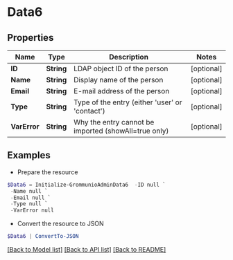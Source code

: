 # Data6
## Properties

Name | Type | Description | Notes
------------ | ------------- | ------------- | -------------
**ID** | **String** | LDAP object ID of the person | [optional] 
**Name** | **String** | Display name of the person | [optional] 
**Email** | **String** | E-mail address of the person | [optional] 
**Type** | **String** | Type of the entry (either &#39;user&#39; or &#39;contact&#39;) | [optional] 
**VarError** | **String** | Why the entry cannot be imported (showAll&#x3D;true only) | [optional] 

## Examples

- Prepare the resource
```powershell
$Data6 = Initialize-GrommunioAdminData6  -ID null `
 -Name null `
 -Email null `
 -Type null `
 -VarError null
```

- Convert the resource to JSON
```powershell
$Data6 | ConvertTo-JSON
```

[[Back to Model list]](../README.md#documentation-for-models) [[Back to API list]](../README.md#documentation-for-api-endpoints) [[Back to README]](../README.md)

